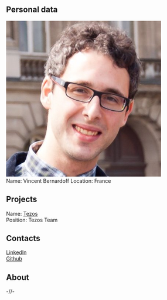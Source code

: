 ## Personal data
![ photo](photo/vincent_bernardoff.jpg)  
Name: Vincent Bernardoff 
Location: France
## Projects 
Name: [Tezos](../projects/tezos.md)  
Position: Tezos Team 
## Contacts
[LinkedIn](https://www.linkedin.com/in/vbmithr/)  
[Github](https://github.com/vbmithr)  
## About
-//-
